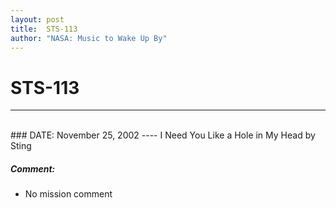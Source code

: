 ```yaml
---
layout: post
title:  STS-113
author: "NASA: Music to Wake Up By"
---
```


# STS-113
----
<br/>
### DATE: November 25, 2002
----
I Need You Like a Hole in My Head by Sting

##### Comment:
* No mission comment
